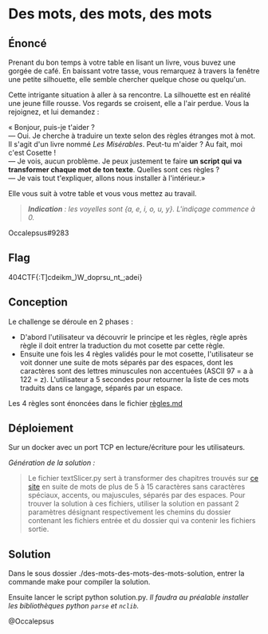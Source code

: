 # Des mots, des mots, des mots

## Énoncé

Prenant du bon temps à votre table en lisant un livre, vous buvez une gorgée de café. En baissant votre tasse, vous remarquez à travers la fenêtre une petite silhouette, elle semble chercher quelque chose ou quelqu'un.

Cette intrigante situation à aller à sa rencontre. La silhouette est en réalité une jeune fille rousse. Vos regards se croisent, elle a l'air perdue. Vous la rejoignez, et lui demandez :

« Bonjour, puis-je t'aider ?</br>
— Oui. Je cherche à traduire un texte selon des règles étranges mot à mot. Il s'agit d'un livre nommé _Les Misérables_. Peut-tu m'aider ? Au fait, moi c'est Cosette !</br>
— Je vois, aucun problème. Je peux justement te faire **un script qui va transformer chaque mot de ton texte**. Quelles sont ces règles ?</br>
— Je vais tout t'expliquer, allons nous installer à l'intérieur.»

Elle vous suit à votre table et vous vous mettez au travail.

> _**Indication** : les voyelles sont {a, e, i, o, u, y}. L'indiçage commence à 0._

<div class="author">Occalepsus#9283</div>

## Flag

404CTF{:T]cdeikm_)W_doprsu_nt_;adei}

## Conception

Le challenge se déroule en 2 phases :

- D'abord l'utilisateur va découvrir le principe et les règles, règle après règle il doit entrer la traduction du mot cosette par cette règle.
- Ensuite une fois les 4 règles validés pour le mot cosette, l'utilisateur se voit donner une suite de mots séparés par des espaces, dont les caractères sont des lettres minuscules non accentuées (ASCII 97 = a à 122 = z). L'utilisateur a 5 secondes pour retourner la liste de ces mots traduits dans ce langage, séparés par un espace.

Les 4 règles sont énoncées dans le fichier [règles.md](règles.md)

## Déploiement

Sur un docker avec un port TCP en lecture/écriture pour les utilisateurs.

_Génération de la solution :_

> Le fichier textSlicer.py sert à transformer des chapitres trouvés sur [ce site](http://www.groupugo.univ-paris-diderot.fr/Miserables/Default.htm) en suite de mots de plus de 5 à 15 caractères sans caractères spéciaux, accents, ou majuscules, séparés par des espaces.
Pour trouver la solution à ces fichiers, utiliser la solution en passant 2 paramètres désignant respectivement les chemins du dossier contenant les fichiers entrée et du dossier qui va contenir les fichiers sortie.

## Solution

Dans le sous dossier ./des-mots-des-mots-des-mots-solution, entrer la commande make pour compiler la solution.

Ensuite lancer le script python solution.py. _Il faudra au préalable installer les bibliothèques python `parse` et `nclib`._

@Occalepsus
